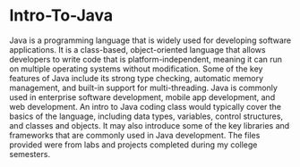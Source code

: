# Intro-To-Java

Java is a programming language that is widely used for developing software applications. It is a class-based, object-oriented language that allows developers to write code that is platform-independent, meaning it can run on multiple operating systems without modification. Some of the key features of Java include its strong type checking, automatic memory management, and built-in support for multi-threading. Java is commonly used in enterprise software development, mobile app development, and web development. An intro to Java coding class would typically cover the basics of the language, including data types, variables, control structures, and classes and objects. It may also introduce some of the key libraries and frameworks that are commonly used in Java development. The files provided were from labs and projects completed during my college semesters.
